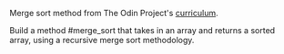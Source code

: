 Merge sort method from The Odin Project's [curriculum](http://www.theodinproject.com/courses/ruby-programming/lessons/recursion?ref=lnav#).

Build a method #merge_sort that takes in an array and returns a sorted array, using a recursive merge sort methodology.

